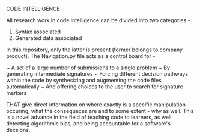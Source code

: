 
CODE INTELLIGENCE 

All research work in code intelligence can be divided into two categories - 

1. Syntax associated 
2. Generated data associated

In this repository, only the latter is present (former belongs to company product). 
The Navigation.py file acts as a control board for - 

~ A set of a large number of submissions to a single problem 
~ By generating intermediate signatures
~ Forcing different decision pathways within the code by synthesizing and augmenting the code files automatically
~ And offering choices to the user to search for signature markers 

THAT give direct information on where exactly is a specific manipulation occuring, what the consequeces are and to some extent - why as well.
This is a novel advance in the field of teaching code to learners, as well detecting algorithmic bias, and being accountable for a software's decsions.
